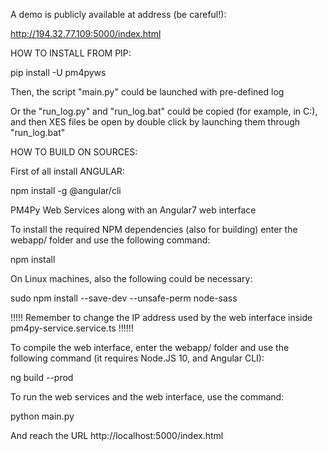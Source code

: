 A demo is publicly available at address (be careful!):

http://194.32.77.109:5000/index.html


HOW TO INSTALL FROM PIP:


pip install -U pm4pyws

Then, the script "main.py" could be launched with pre-defined log

Or the "run_log.py" and "run_log.bat" could be copied (for example, in C:), and then
XES files be open by double click by launching them through "run_log.bat"


HOW TO BUILD ON SOURCES:


First of all install ANGULAR:

npm install -g @angular/cli


PM4Py Web Services along with an Angular7 web interface


To install the required NPM dependencies (also for building) enter the webapp/ folder and use the following command:

npm install


On Linux machines, also the following could be necessary:

sudo npm install --save-dev  --unsafe-perm node-sass


!!!!! Remember to change the IP address used by the web interface inside pm4py-service.service.ts !!!!!!



To compile the web interface, enter the webapp/ folder and use the following command
(it requires Node.JS 10, and Angular CLI):

ng build --prod



To run the web services and the web interface, use the command:

python main.py

And reach the URL http://localhost:5000/index.html
